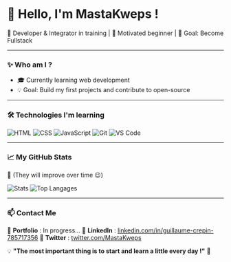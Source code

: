 # 👋 Hello, I'm MastaKweps !
🚀 Developer & Integrator in training | 🌱 Motivated beginner | 🎯 Goal: Become Fullstack

---

### ✨ Who am I ?  
- 🎓 Currently learning web development
- 💡 Goal: Build my first projects and contribute to open-source

---

### 🛠️ Technologies I'm learning  
![HTML](https://img.shields.io/badge/-HTML5-E34F26?style=flat&logo=html5&logoColor=white)
![CSS](https://img.shields.io/badge/-CSS3-1572B6?style=flat&logo=css3&logoColor=white)
![JavaScript](https://img.shields.io/badge/-JavaScript-F7DF1E?style=flat&logo=javascript&logoColor=black)
![Git](https://img.shields.io/badge/-Git-F05032?style=flat&logo=git&logoColor=white)
![VS Code](https://img.shields.io/badge/-VS%20Code-007ACC?style=flat&logo=visual-studio-code&logoColor=white)

---

### 📈 My GitHub Stats
📌 (They will improve over time 😉)

![Stats](https://github-readme-stats.vercel.app/api?username=ton-pseudo&show_icons=true&theme=tokyonight)
![Top Langages](https://github-readme-stats.vercel.app/api/top-langs/?username=ton-pseudo&layout=compact&theme=tokyonight)

---

### 📫 Contact Me  
📍 **Portfolio** : In progress...
📍 **LinkedIn** : [linkedin.com/in/guillaume-crepin-785717356](#)
📍 **Twitter** : [twitter.com/MastaKweps](#)

💡 **"The most important thing is to start and learn a little every day !"** 🚀
